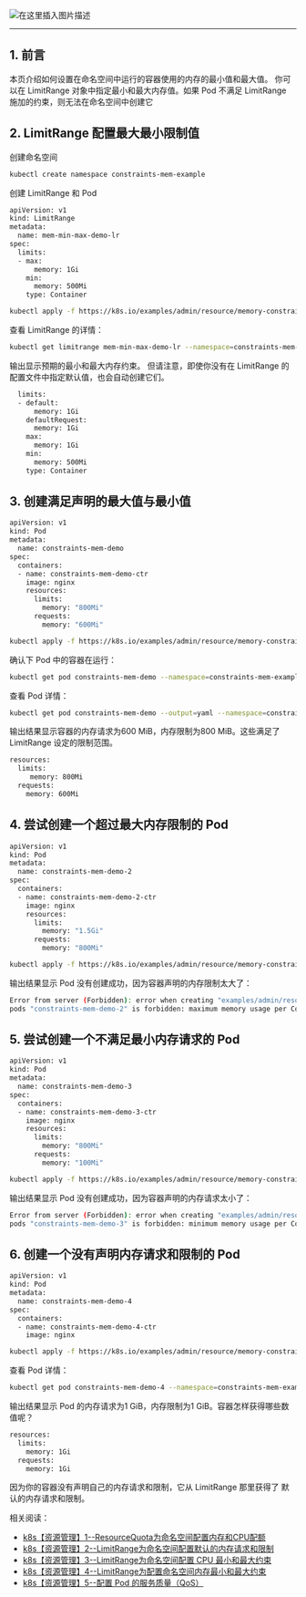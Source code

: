 ![在这里插入图片描述](https://img-blog.csdnimg.cn/20210112143345245.png?x-oss-process=image/watermark,type_ZmFuZ3poZW5naGVpdGk,shadow_10,text_aHR0cHM6Ly9ibG9nLmNzZG4ubmV0L3hpeGloYWhhbGVsZWhlaGU=,size_16,color_FFFFFF,t_70#pic_center)


---

## 1. 前言

本页介绍如何设置在命名空间中运行的容器使用的内存的最小值和最大值。 你可以在 LimitRange 对象中指定最小和最大内存值。如果 Pod 不满足 LimitRange 施加的约束，则无法在命名空间中创建它

## 2. LimitRange 配置最大最小限制值
创建命名空间 

```bash
kubectl create namespace constraints-mem-example
```
创建 LimitRange 和 Pod

```bash
apiVersion: v1
kind: LimitRange
metadata:
  name: mem-min-max-demo-lr
spec:
  limits:
  - max:
      memory: 1Gi
    min:
      memory: 500Mi
    type: Container
```

```bash
kubectl apply -f https://k8s.io/examples/admin/resource/memory-constraints.yaml --namespace=constraints-mem-example
```
查看 LimitRange 的详情：

```bash
kubectl get limitrange mem-min-max-demo-lr --namespace=constraints-mem-example --output=yaml
```

输出显示预期的最小和最大内存约束。 但请注意，即使你没有在 LimitRange 的配置文件中指定默认值，也会自动创建它们。

```bash
  limits:
  - default:
      memory: 1Gi
    defaultRequest:
      memory: 1Gi
    max:
      memory: 1Gi
    min:
      memory: 500Mi
    type: Container
```
## 3. 创建满足声明的最大值与最小值

```bash
apiVersion: v1
kind: Pod
metadata:
  name: constraints-mem-demo
spec:
  containers:
  - name: constraints-mem-demo-ctr
    image: nginx
    resources:
      limits:
        memory: "800Mi"
      requests:
        memory: "600Mi"
```

```bash
kubectl apply -f https://k8s.io/examples/admin/resource/memory-constraints-pod.yaml --namespace=constraints-mem-example
```

确认下 Pod 中的容器在运行：

```bash
kubectl get pod constraints-mem-demo --namespace=constraints-mem-example
```

查看 Pod 详情：

```bash
kubectl get pod constraints-mem-demo --output=yaml --namespace=constraints-mem-example
```

输出结果显示容器的内存请求为600 MiB，内存限制为800 MiB。这些满足了 LimitRange 设定的限制范围。

```bash
resources:
  limits:
     memory: 800Mi
  requests:
    memory: 600Mi
```
## 4. 尝试创建一个超过最大内存限制的 Pod

```bash
apiVersion: v1
kind: Pod
metadata:
  name: constraints-mem-demo-2
spec:
  containers:
  - name: constraints-mem-demo-2-ctr
    image: nginx
    resources:
      limits:
        memory: "1.5Gi"
      requests:
        memory: "800Mi"
```

```bash
kubectl apply -f https://k8s.io/examples/admin/resource/memory-constraints-pod-2.yaml --namespace=constraints-mem-example
```
输出结果显示 Pod 没有创建成功，因为容器声明的内存限制太大了：

```bash
Error from server (Forbidden): error when creating "examples/admin/resource/memory-constraints-pod-2.yaml":
pods "constraints-mem-demo-2" is forbidden: maximum memory usage per Container is 1Gi, but limit is 1536Mi.
```
## 5. 尝试创建一个不满足最小内存请求的 Pod

```bash
apiVersion: v1
kind: Pod
metadata:
  name: constraints-mem-demo-3
spec:
  containers:
  - name: constraints-mem-demo-3-ctr
    image: nginx
    resources:
      limits:
        memory: "800Mi"
      requests:
        memory: "100Mi"
```


```bash
kubectl apply -f https://k8s.io/examples/admin/resource/memory-constraints-pod-3.yaml --namespace=constraints-mem-example
```
输出结果显示 Pod 没有创建成功，因为容器声明的内存请求太小了：

```bash
Error from server (Forbidden): error when creating "examples/admin/resource/memory-constraints-pod-3.yaml":
pods "constraints-mem-demo-3" is forbidden: minimum memory usage per Container is 500Mi, but request is 100Mi.
```
## 6. 创建一个没有声明内存请求和限制的 Pod

```bash
apiVersion: v1
kind: Pod
metadata:
  name: constraints-mem-demo-4
spec:
  containers:
  - name: constraints-mem-demo-4-ctr
    image: nginx
```

```bash
kubectl apply -f https://k8s.io/examples/admin/resource/memory-constraints-pod-4.yaml --namespace=constraints-mem-example
```
查看 Pod 详情：

```bash
kubectl get pod constraints-mem-demo-4 --namespace=constraints-mem-example --output=yaml
```

输出结果显示 Pod 的内存请求为1 GiB，内存限制为1 GiB。容器怎样获得哪些数值呢？

```bash
resources:
  limits:
    memory: 1Gi
  requests:
    memory: 1Gi
```

因为你的容器没有声明自己的内存请求和限制，它从 LimitRange 那里获得了 默认的内存请求和限制。


相关阅读：
- [k8s【资源管理】1--ResourceQuota为命名空间配置内存和CPU配额](https://ghostwritten.blog.csdn.net/article/details/108813649)
 - [k8s【资源管理】2--LimitRange为命名空间配置默认的内存请求和限制](https://ghostwritten.blog.csdn.net/article/details/112509245)
 - [k8s【资源管理】3--LimitRange为命名空间配置 CPU 最小和最大约束](https://ghostwritten.blog.csdn.net/article/details/112526677)
- [k8s【资源管理】4--LimitRange为配置命名空间内存最小和最大约束](https://ghostwritten.blog.csdn.net/article/details/112524133)
- [k8s【资源管理】5--配置 Pod 的服务质量（QoS）](https://blog.csdn.net/xixihahalelehehe/article/details/112537920)
